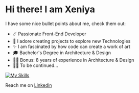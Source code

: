 # Hi there! I am Xeniya



I have some nice bullet points about me, check them out:

- :comet: Passionate Front-End Developer
- :smiling_face_with_three_hearts: I adore creating projects to explore new Technologies
- :sparkles: I am fascinated by how code can create a work of art
- :mortar_board: Bachelor's Degree in Architecture & Design
- :woman_artist: Bonus: 8 years of experience in Architecture & Design
- :woman_technologist: To be continued...



[![My Skills](https://skillicons.dev/icons?i=js,react,next,materialui,css,html&perline=3)](https://skillicons.dev)

Reach me on
[Linkedin](https://www.linkedin.com/in/xeniya-dobrogorskaya/)



